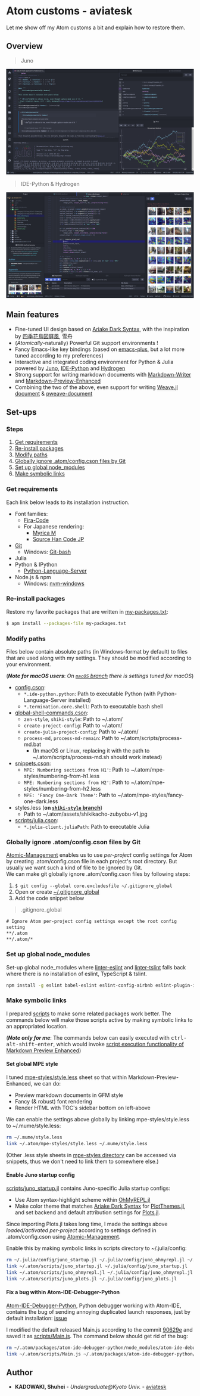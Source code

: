 # Atom customs - aviatesk

Let me show off my Atom customs a bit and explain how to restore them.



## Overview

> Juno

![](assets/juno.png)

> IDE-Python & Hydrogen

![](./assets/ide-python&hydrogen.png)


## Main features

- Fine-tuned UI design based on [Ariake Dark Syntax](https://atom.io/themes/ariake-dark-syntax), with the inspiration by [四季花鳥図屏風](https://artsandculture.google.com/asset/%E5%9B%9B%E5%AD%A3%E8%8A%B1%E9%B3%A5%E5%9B%B3%E5%B1%8F%E9%A2%A8/1gHXp2NQApzNHg?hl=en), 雪舟
- (*Atomically*-naturally) Powerful Git support environments !
- Fancy Emacs-like key bindings (based on [emacs-plus](https://atom.io/packages/emacs-plus), but a lot more tuned according to my preferences)
- Interactive and integrated coding environment for Python & Julia powered by [Juno](http://junolab.org/), [IDE-Python](https://atom.io/packages/ide-python) and [Hydrogen](https://atom.io/packages/hydrogen)
- Strong support for writing markdown documents with [Markdown-Writer](https://atom.io/packages/markdown-writer) and [Markdown-Preview-Enhanced](https://atom.io/packages/markdown-preview-enhanced)
- Combining the two of the above, even support for writing [Weave.jl document](http://weavejl.mpastell.com/stable/) & [pweave-document](http://mpastell.com/pweave/)



<h2> Set-ups </h2>

<h3> Steps </h3>

<!-- @import "[TOC]" {cmd="toc" depthFrom=3 depthTo=3 orderedList=true} -->
<!-- code_chunk_output -->

1. [ Get requirements](#get-requirements)
2. [ Re-install packages](#re-install-packages)
3. [ Modify paths](#modify-paths)
4. [ Globally ignore .atom/config.cson files by Git](#globally-ignore-atomconfigcson-files-by-git)
5. [ Set up global node_modules](#set-up-global-node_modules)
6. [ Make symbolic links](#make-symbolic-links)

<!-- /code_chunk_output -->


### Get requirements

Each link below leads to its installation instruction.

- Font families:
	* [Fira-Code](https://github.com/tonsky/FiraCode)
	* For Japanese rendering:
		+ [Myrica M](https://myrica.estable.jp/)
		+ [Source Han Code JP](https://github.com/adobe-fonts/source-han-code-jp/releases/tag/2.011R)
- [Git](https://git-scm.com/book/en/v2/Getting-Started-Installing-Git)
	* Windows: [Git-bash](https://sp18.datastructur.es/materials/lab/lab1setup/windows.html#b-everything-else)
- Julia
- Python & IPython
	* [Python-Language-Server](https://github.com/lgeiger/ide-python)
- Node.js & npm
	* Windows: [nvm-windows](https://github.com/coreybutler/nvm-windows)


### Re-install packages

Restore my favorite packages that are written in [my-packages.txt](./my-pacakge.txt):

```bash
$ apm install --packages-file my-packages.txt
```


### Modify paths

Files below contain absolute paths (in Windows-format by default) to files that are used along with my settings. They should be modified according to your environment.

(***Note for macOS users***: _On [`macOS` branch](https://github.com/aviatesk/avi-atom/tree/macOS) there is settings tuned for macOS_)

- [config.cson](./config.cson):
    * `*.ide-python.python`: Path to executable Python (with Python-Language-Server installed)
    * `*.termination.core.shell`: Path to executable bash shell
- [global-shell-commands.cson](./global-shell-commands.cson):
    * `zen-style`, `shiki-style`: Path to ~/.atom/
    * `create-project-config`: Path to ~/.atom/
    * `create-julia-project-config`: Path to ~/.atom/
    * `process-md`, `process-md-remain`: Path to ~/.atom/scripts/process-md.bat
        + (In macOS or Linux, replacing it with the path to ~/.atom/scripts/process-md.sh should work instead)
- [snippets.cson](./snippets.cson):
    * `MPE: Numbering sections from H1'`: Path to ~/.atom/mpe-styles/numbering-from-h1.less
    * `MPE: Numbering sections from H2'`: Path to ~/.atom/mpe-styles/numbering-from-h2.less
    * `MPE: 'Fancy One-Dark Theme'`: Path to ~/.atom/mpe-styles/fancy-one-dark.less
- styles.less (**on [`shiki-style` branch](https://github.com/aviatesk/avi-atom/tree/shiki-style)**)
    * Path to ~/.atom/assets/shikikacho-zubyobu-v1.jpg
- [scripts/julia.cson](./scripts/julia.cson):
	* `*.julia-client.juliaPath`: Path to executable Julia


### Globally ignore .atom/config.cson files by Git

[Atomic-Management](https://github.com/harmsk/atomic-management) enables us to use *per-project* config settings for Atom by creating .atom/config.cson file in each project's root directory. But usually we want such a kind of file to be ignored by Git.  
We can make git globally ignore .atom/config.cson files by following steps:
1. `$ git config --global core.excludesfile ~/.gitignore_global`
2. Open or create [~/.gitignore_global](../.gitignore_global)
3. Add the code snippet below

> .gitignore_global

```git
# Ignore Atom per-project config settings except the root config setting
**/.atom
**/.atom/*
```


### Set up global node_modules

Set-up global node_modules where [linter-eslint](https://github.com/AtomLinter/linter-eslint) and [linter-tslint](https://github.com/AtomLinter/linter-tslint) falls back where there is no installation of eslint, TypeScript & tslint.

```bash
npm install -g eslint babel-eslint eslint-config-airbnb eslint-plugin-import eslint-plugin-react eslint-plugin-jsx-a11y typescript tslint
```


### Make symbolic links

I prepared [scripts](scripts/) to make some related packages work better.
The commands below will make those scripts active by making symbolic links to an appropriated location.

(***Note only for me***: The commands below can easily executed with <kbd>ctrl-alt-shift-enter</kbd>, which would invoke [script execution functionality of Markdown Preview Enhanced](https://shd101wyy.github.io/markdown-preview-enhanced/#/code-chunk))

#### Set global MPE style

I tuned [mpe-styles/style.less](mpe-styles/style.less) sheet so that within Markdown-Preview-Enhanced, we can do:
- Preview markdown documents in GFM style
- Fancy (& robust) font rendering
- Render HTML with TOC's sidebar bottom on left-above

We can enable the settings above globally by linking mpe-styles/style.less to ~/.mume/style.less:

```bash {cmd}
rm ~/.mume/style.less
link ~/.atom/mpe-styles/style.less ~/.mume/style.less
```

(Other .less style sheets in [mpe-styles directory](mpe-styles/) can be accessed via snippets, thus we don't need to link them to somewhere else.)

#### Enable Juno startup config

[scripts/juno_startup.jl](scripts/juno_startup.jl) contains Juno-specific Julia startup configs:
- Use Atom syntax-highlight scheme within [OhMyREPL.jl](https://github.com/KristofferC/OhMyREPL.jl)
- Make color theme that matches [Ariake Dark Syntax](https://atom.io/themes/ariake-dark-syntax) for [PlotThemes.jl](https://github.com/JuliaPlots/PlotThemes.jl), and set backend and default attribution settings for [Plots.jl](https://github.com/JuliaPlots/Plots.jl).

Since importing Plots.jl takes long time, I made the settings above _loaded/activated per-project_  according to settings defined in .atom/config.cson using [Atomic-Management](https://github.com/harmsk/atomic-management).

Enable this by making symbolic links in scripts directory to ~/.julia/config:

```bash {cmd}
rm ~/.julia/config/juno_startup.jl ~/.julia/config/juno_ohmyrepl.jl ~/.julia/config/juno_plots.jl
link ~/.atom/scripts/juno_startup.jl ~/.julia/config/juno_startup.jl
link ~/.atom/scripts/juno_ohmyrepl.jl ~/.julia/config/juno_ohmyrepl.jl
link ~/.atom/scripts/juno_plots.jl ~/.julia/config/juno_plots.jl
```

#### Fix a bug within Atom-IDE-Debugger-Python

[Atom-IDE-Debugger-Python](https://github.com/facebookarchive/atom-ide-debugger-python), Python debugger working with Atom-IDE, contains the bug of sending annoying duplicated launch responses, just by default installation: [issue](https://github.com/facebookarchive/atom-ide-debugger-python/issues/7)

I modified the default released Main.js according to the commit [90629e](https://github.com/facebookarchive/nuclide/commit/90629ee9fded9fb1f8dc761b827bfddbb19aeeb1) and saved it as [scripts/Main.js](scripts/Main.js). The command below should get rid of the bug:

```bash {cmd}
rm ~/.atom/packages/atom-ide-debugger-python/node_modules/atom-ide-debugger-python/VendorLib/vs-py-debugger/out/client/debugger/Main.js
link ~/.atom/scripts/Main.js ~/.atom/packages/atom-ide-debugger-python/node_modules/atom-ide-debugger-python/VendorLib/vs-py-debugger/out/client/debugger/Main.js
```



## Author

- **KADOWAKI, Shuhei** - _Undergraduate@Kyoto Univ._ - [aviatesk]

[aviatesk]: https://github.com/aviatesk


<!-- ## Acknowledgements -->
